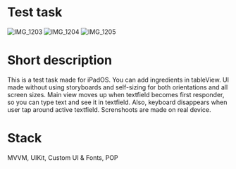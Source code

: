 # Test task

![IMG_1203](https://user-images.githubusercontent.com/58361435/228806714-8b0a4f24-260c-47d7-b4b9-a09d67819e4a.png)
![IMG_1204](https://user-images.githubusercontent.com/58361435/228806729-b8c5c881-01e0-4411-98a1-ef1c88c2258c.png)
![IMG_1205](https://user-images.githubusercontent.com/58361435/228806753-7e8c4532-ac8c-4bae-bfe3-d0b59988e0d1.png)


# Short description

This is a test task made for iPadOS. You can add ingredients in tableView. UI made without using storyboards and self-sizing for both orientations and all screen sizes.
Main view moves up when textfield becomes first responder, so you can type text and see it in textfield. Also, keyboard disappears when user tap around active textfield.
Screnshoots are made on real device.

# Stack
MVVM, UIKit, Custom UI & Fonts, POP


